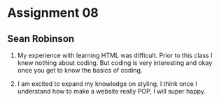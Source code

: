 # Assignment 08
## Sean Robinson

1. My experience with learning HTML was difficult. Prior to this class I knew nothing about coding. But coding is very interesting and okay once you get to know the basics of coding.

2. I am excited to expand my knowledge on styling. I think once I understand how to make a website really POP, I will super happy. 
